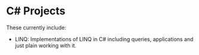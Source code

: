 # C# Projects
These currently include:
- LINQ: Implementations of LINQ in C# including queries, applications and just plain working with it.
